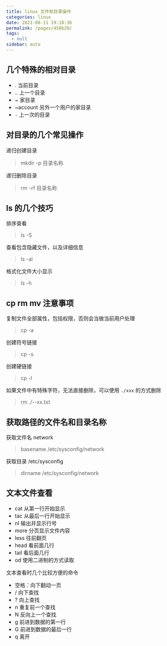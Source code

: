 ```yaml
---
title: linux 文件和目录操作
categories: linux
date: 2021-08-11 19:18:36
permalink: /pages/458b20/
tags: 
  - null
sidebar: auto
---
```


## 几个特殊的相对目录

- . 当前目录
- .. 上一个目录
- ~ 家目录
- ~account 另外一个用户的家目录
- `-` 上一次的目录 
  
## 对目录的几个常见操作

递归创建目录

> mkdir -p 目录名称

递归删除目录

> rm -rf 目录名称

## ls 的几个技巧

排序查看
> ls -S 

查看包含隐藏文件，以及详细信息
> ls -al 

格式化文件大小显示
> ls -h

## cp rm mv 注意事项

复制文件全部属性，包括权限，否则会当做当前用户处理

> cp -a 
  
创建符号链接

> cp -s

创建硬链接
> cp -l 


如果文件中有特殊字符，无法直接删除，可以使用 `./xxx` 的方式删除

> rm ./--xx.txt

## 获取路径的文件名和目录名称

获取文件名 network 
> basename /etc/sysconfig/network

获取目录 /etc/sysconfig
> dirname /etc/sysconfig/network

## 文本文件查看

- cat 从第一行开始显示
- tac 从最后一行开始显示
- nl 输出并显示行号
- more 分页显示文件内容
- less 往前翻页
- head 看前面几行
- tail 看后面几行
- od 使用二进制的方式读取

文本查看时几个比较方便的命令

- 空格：向下翻动一页
- / 向下查找
- ? 向上查找
- n 重复前一个查找
- N 反向上一个查找
- g 前进到数据的第一行
- G 前进到数据的最后一行
- q 离开

